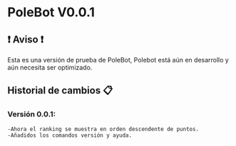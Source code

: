 # PoleBot V0.0.1
## :heavy_exclamation_mark: Aviso :heavy_exclamation_mark:
Esta es una versión de prueba de PoleBot, Polebot está aún en desarrollo y aún necesita ser optimizado.
## Historial de cambios 📋
### Versión 0.0.1: 
```
-Ahora el ranking se muestra en orden descendente de puntos.
-Añadidos los comandos versión y ayuda.
```  
